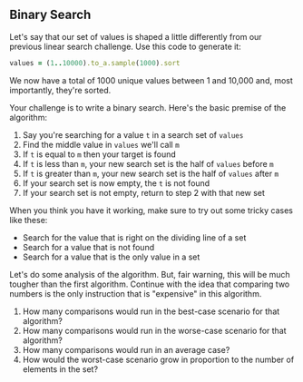 ## Binary Search

Let's say that our set of values is shaped a little differently from our previous linear search challenge. Use this code to generate it:

```ruby
values = (1..10000).to_a.sample(1000).sort
```

We now have a total of 1000 unique values between 1 and 10,000 and, most importantly, they're sorted.

Your challenge is to write a binary search. Here's the basic premise of the algorithm:

1. Say you're searching for a value `t` in a search set of `values`
2. Find the middle value in `values` we'll call `m`
3. If `t` is equal to `m` then your target is found
4. If `t` is less than `m`, your new search set is the half of `values` before `m`
5. If `t` is greater than `m`, your new search set is the half of `values` after `m`
6. If your search set is now empty, the `t` is not found
7. If your search set is not empty, return to step 2 with that new set

When you think you have it working, make sure to try out some tricky cases like these:

* Search for the value that is right on the dividing line of a set
* Search for a value that is not found
* Search for a value that is the only value in a set

Let's do some analysis of the algorithm. But, fair warning, this will be much tougher than the first algorithm.
Continue with the idea that comparing two numbers is the only instruction that is "expensive" in this algorithm.

1. How many comparisons would run in the best-case scenario for that algorithm?
2. How many comparisons would run in the worse-case scenario for that algorithm?
3. How many comparisons would run in an average case?
4. How would the worst-case scenario grow in proportion to the number of elements in the set?
